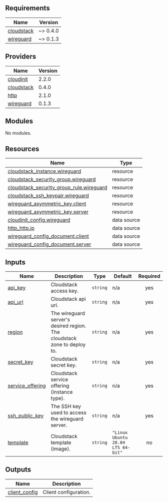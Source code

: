 ## Requirements

| Name | Version |
|------|---------|
| <a name="requirement_cloudstack"></a> [cloudstack](#requirement\_cloudstack) | ~> 0.4.0 |
| <a name="requirement_wireguard"></a> [wireguard](#requirement\_wireguard) | ~> 0.1.3 |

## Providers

| Name | Version |
|------|---------|
| <a name="provider_cloudinit"></a> [cloudinit](#provider\_cloudinit) | 2.2.0 |
| <a name="provider_cloudstack"></a> [cloudstack](#provider\_cloudstack) | 0.4.0 |
| <a name="provider_http"></a> [http](#provider\_http) | 2.1.0 |
| <a name="provider_wireguard"></a> [wireguard](#provider\_wireguard) | 0.1.3 |

## Modules

No modules.

## Resources

| Name | Type |
|------|------|
| [cloudstack_instance.wireguard](https://registry.terraform.io/providers/cloudstack/cloudstack/latest/docs/resources/instance) | resource |
| [cloudstack_security_group.wireguard](https://registry.terraform.io/providers/cloudstack/cloudstack/latest/docs/resources/security_group) | resource |
| [cloudstack_security_group_rule.wireguard](https://registry.terraform.io/providers/cloudstack/cloudstack/latest/docs/resources/security_group_rule) | resource |
| [cloudstack_ssh_keypair.wireguard](https://registry.terraform.io/providers/cloudstack/cloudstack/latest/docs/resources/ssh_keypair) | resource |
| [wireguard_asymmetric_key.client](https://registry.terraform.io/providers/OJFord/wireguard/latest/docs/resources/asymmetric_key) | resource |
| [wireguard_asymmetric_key.server](https://registry.terraform.io/providers/OJFord/wireguard/latest/docs/resources/asymmetric_key) | resource |
| [cloudinit_config.wireguard](https://registry.terraform.io/providers/hashicorp/cloudinit/latest/docs/data-sources/config) | data source |
| [http_http.ip](https://registry.terraform.io/providers/hashicorp/http/latest/docs/data-sources/http) | data source |
| [wireguard_config_document.client](https://registry.terraform.io/providers/OJFord/wireguard/latest/docs/data-sources/config_document) | data source |
| [wireguard_config_document.server](https://registry.terraform.io/providers/OJFord/wireguard/latest/docs/data-sources/config_document) | data source |

## Inputs

| Name | Description | Type | Default | Required |
|------|-------------|------|---------|:--------:|
| <a name="input_api_key"></a> [api\_key](#input\_api\_key) | Cloudstack access key. | `string` | n/a | yes |
| <a name="input_api_url"></a> [api\_url](#input\_api\_url) | Cloudstack api url. | `string` | n/a | yes |
| <a name="input_region"></a> [region](#input\_region) | The wireguard server's desired region. The cloudstack zone to deploy to. | `string` | n/a | yes |
| <a name="input_secret_key"></a> [secret\_key](#input\_secret\_key) | Cloudstack secret key. | `string` | n/a | yes |
| <a name="input_service_offering"></a> [service\_offering](#input\_service\_offering) | Cloudstack service offering (instance type). | `string` | n/a | yes |
| <a name="input_ssh_public_key"></a> [ssh\_public\_key](#input\_ssh\_public\_key) | The SSH key used to access the wireguard server. | `string` | n/a | yes |
| <a name="input_template"></a> [template](#input\_template) | Cloudstack template (image). | `string` | `"Linux Ubuntu 20.04 LTS 64-bit"` | no |

## Outputs

| Name | Description |
|------|-------------|
| <a name="output_client_config"></a> [client\_config](#output\_client\_config) | Client configuration. |
